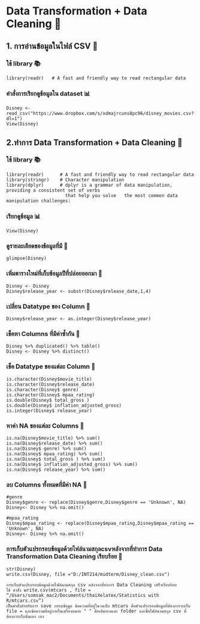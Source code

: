 # Data Transformation + Data Cleaning 📙
## 1. การอ่านข้อมูลในไฟล์ CSV 🌾

### ใช้ library 📚
```{R}
library(readr)   # A fast and friendly way to read rectangular data
```

### คำสั่งการเรียกดูข้อมูลใน dataset 📊
```{R}
Disney <- read_csv("https://www.dropbox.com/s/xdmajrcuns8pc96/disney_movies.csv?dl=1")
View(Disney)
```

## 2.ทำการ Data Transformation + Data Cleaning 🌾

### ใช้ library 📚
```{R}
library(readr)      # A fast and friendly way to read rectangular data
library(stringr)    # Character manipulation
library(dplyr)      # dplyr is a grammar of data manipulation, providing a consistent set of verbs 
                      that help you solve   the most common data manipulation challenges:
```

### เรียกดูข้อมูล 📊
```{R}
View(Disney)
```

### ดูรายละเอียดของข้อมูลที่มี 🧐
```{R}
glimpse(Disney)
```

### เพิ่มตารางใหม่ที่เก็บข้อมูลปีที่ปล่อยออกมา 🧐
```{R} 
Disney <- Disney
Disney$release_year	<- substr(Disney$release_date,1,4)
``` 
 
### เปลี่ยน Datatype ของ Column 🧐
```{R} 
Disney$release_year <- as.integer(Disney$release_year)
```

### เช็คหา Columns ที่มีค่าซ้ำกัน 🧐
```{R} 
Disney %>% duplicated() %>% table()
Disney <- Disney %>% distinct()
```

### เช็ค Datatype ของแต่ละ Column 🧐
```{R} 
is.character(Disney$movie_title)
is.character(Disney$release_date)
is.character(Disney$ genre)
is.character(Disney$ mpaa_rating)
is.double(Disney$ total_gross )
is.double(Disney$ inflation_adjusted_gross)
is.integer(Disney$ release_year)
```

### หาค่า NA ของแต่ละ Columns 🧐
```{R} 
is.na(Disney$movie_title) %>% sum()
is.na(Disney$release_date) %>% sum()
is.na(Disney$ genre) %>% sum()
is.na(Disney$ mpaa_rating) %>% sum()
is.na(Disney$ total_gross ) %>% sum()
is.na(Disney$ inflation_adjusted_gross) %>% sum()
is.na(Disney$ release_year) %>% sum()
```

### ลบ Columns ทั้งหมดที่มีค่า NA 🧐
```{R} 
#genre
Disney$genre <- replace(Disney$genre,Disney$genre == 'Unknown', NA)
Disney<- Disney %>% na.omit()

#mpaa_rating
Disney$mpaa_rating <- replace(Disney$mpaa_rating,Disney$mpaa_rating == 'Unknown', NA)
Disney<- Disney %>% na.omit()
```

### การเก็บตัวแปรกรอบข้อมูลด้วยไฟล์นามสกุลcsvหลังจากที่ทำการ Data Transformation Data Cleaning เรียบร้อย 🧐
```{R} 
str(Disney)
write.csv(Disney, file ="D:/INT214/midterm/Disney_clean.csv")

การเก็บตัวแปรกรอบข้อมูลด้วยไฟล์นามสกุล csv หลังจากที่ทำการ Data Cleaning เสร็จเรียบร้อย
ใช้ คำสั่ง write.csv(mtcars , file = “/Users/somsak_mac2/Documents/thaiXelatex/Statistics with R/mtcars.csv”)
เป็นคำสั่งสำหรับการ save กรอบข้อมูล ข้อความที่อยู่ในวงเล็บ mtcars คือตัวแปรกรอบข้อมูลที่ต้องการจะเก็บ file = และข้อความที่อยู่ภายในเครื่องหมาย " " คือเส้นทางและ folder และชื่อไฟล์นามสกุล csv ที่ต้องการเก็บนั้นเอง เอง
```
